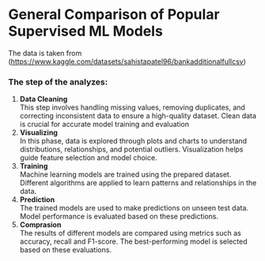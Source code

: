 # General Comparison of Popular Supervised ML Models 

The data is taken from (https://www.kaggle.com/datasets/sahistapatel96/bankadditionalfullcsv)

### The step of the analyzes:

1. **Data Cleaning**   
This step involves handling missing values, removing duplicates, and correcting inconsistent data to ensure a high-quality dataset. Clean data is crucial for accurate model training and evaluation
2. **Visualizing**  
In this phase, data is explored through plots and charts to understand distributions, relationships, and potential outliers. Visualization helps guide feature selection and model choice.
3. **Training**  
Machine learning models are trained using the prepared dataset. Different algorithms are applied to learn patterns and relationships in the data.
4. **Prediction**  
The trained models are used to make predictions on unseen test data. Model performance is evaluated based on these predictions.
5. **Comprasion**  
The results of different models are compared using metrics such as accuracy, recall and F1-score. The best-performing model is selected based on these evaluations.

   
   
    
